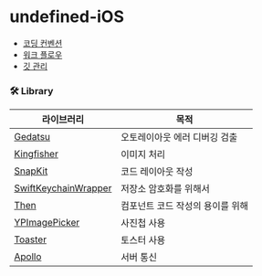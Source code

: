 # undefined-iOS


- [코딩 컨벤션](https://github.com/DDD-4/undefined-iOS/wiki/Platz_Coding_Convention)
- [워크 플로우](https://github.com/DDD-4/undefined-iOS/wiki/Platz_Workflow)
- [깃 관리](https://github.com/DDD-4/undefined-iOS/wiki/Git-manage)

### 🛠 Library

| 라이브러리                                                   | 목적                             |
| ------------------------------------------------------------ | -------------------------------- |
| [Gedatsu](https://github.com/bannzai/Gedatsu)                | 오토레이아웃 에러 디버깅 검출    |
| [Kingfisher](https://github.com/onevcat/Kingfisher)          | 이미지 처리                      |
| [SnapKit](https://github.com/SnapKit/SnapKit)                | 코드 레이아웃 작성               |
| [SwiftKeychainWrapper](https://github.com/jrendel/SwiftKeychainWrapper) | 저장소 암호화를 위해서           |
| [Then](https://github.com/devxoul/Then)                      | 컴포넌트 코드 작성의 용이를 위해 |
| [YPImagePicker](https://github.com/Yummypets/YPImagePicker)  | 사진첩 사용                      |
| [Toaster](https://github.com/devxoul/Toaster) | 토스터 사용                  |
| [Apollo](https://github.com/apollographql/apollo-ios)       | 서버 통신                    |
